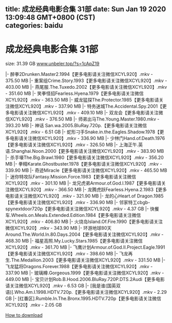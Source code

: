 
title: 成龙经典电影合集 31部
date: Sun Jan 19 2020 13:09:48 GMT+0800 (CST)    
categories: baidu
---

# 成龙经典电影合集 31部
size: 31.39 GB
 www.unbeler.top/?s=1cApZ19
 
|- 醉拳2Drunken.Master2.1994【更多电影请关注微信XCYL920】.mkv - 375.50 MB
|- 重案组Crime.Story.1993【更多电影请关注微信XCYL920】.mkv - 403.00 MB
|- 燕尾服.The.Tuxedo.2002【更多电影请关注微信XCYL920】.mkv - 351.60 MB
|- 笑拳怪招Fearless.Hyena.1979【更多电影请关注微信XCYL920】.mkv - 363.50 MB
|- 威龙猛探The.Protector.1985【更多电影请关注微信XCYL920】.mkv - 337.90 MB
|- 特务迷城The.Accidental.Spy.2001【更多电影请关注微信XCYL920】.mkv - 409.10 MB
|- 双龙会【更多电影请关注微信XCYL920】.mkv - 376.50 MB
|- 师弟出马The.Young.Master.1980.mkv - 393.20 MB
|- 神话 San.wa.2005.BluRay.720p.【更多电影请关注微信XCYL920】.mkv - 6.51 GB
|- 蛇形刁手Snake.in.the.Eagles.Shadow.1978【更多电影请关注微信XCYL920】.mkv - 336.90 MB
|- 少林门Hand.of.Death.1976【更多电影请关注微信XCYL920】.mkv - 326.50 MB
|- 上海正午.英语.Shanghai.Noon.2000【更多电影请关注微信XCYL920】.mkv - 383.90 MB
|- 杀手壕The.Big.Brawl.1980【更多电影请关注微信XCYL920】.mkv - 356.20 MB
|- 拳精Karate.Ghostbuster.1978【更多电影请关注微信XCYL920】.mkv - 339.90 MB
|- 奇迹Miracle【更多电影请关注微信XCYL920】.mkv - 465.50 MB
|- 迷你特攻队Fantasy.Mission.Force.1983【更多电影请关注微信XCYL920】.mkv - 301.10 MB
|- 龙兄虎弟Armour.of.God.I.1987【更多电影请关注微信XCYL920】.mkv - 366.50 MB
|- 龙腾虎跃Fearless.Hyena.2.1983【更多电影请关注微信XCYL920】.mkv - 321.90 MB
|- 龙的心Heart.of Dragon.1985【更多电影请关注微信XCYL920】.mkv - 336.90 MB
|- 邻家特工cbgb-spynextdoor720p【更多电影请关注微信XCYL920】.mkv - 4.37 GB
|- 快餐车.Wheels.on.Meals.Extended.Edition.1984【更多电影请关注微信XCYL920】.mkv - 406.80 MB
|- 火烧岛Island.Of.Fire.1990【更多电影请关注微信XCYL920】.mkv - 343.90 MB
|- 环游地球80天Around.The.World.In.80.Days.2004【更多电影请关注微信XCYL920】.mkv - 468.30 MB
|- 福星高照.My.Lucky.Stars.1985【更多电影请关注微信XCYL920】.mkv - 361.70 MB
|- 飞鹰计划Armour.of.God.II.Project.Eagle.1991【更多电影请关注微信XCYL920】.mkv - 398.60 MB
|- 飞龙再生.The.Medallion.2003【更多电影请关注微信XCYL920】.mkv - 331.50 MB
|- 飞龙猛将Dragons.Forever.1988【更多电影请关注微信XCYL920】.mkv - 337.90 MB
|- 玻璃樽.Gorgeous.1999【更多电影请关注微信XCYL920】.mkv - 449.00 MB
|- 宝贝计划Rob.B.Hood.2006.BluRay.720P.DTS.2Audi【更多电影请关注微信XCYL920】.mkv - 6.53 GB
|- [我是谁(国英双语)].Who.Am.I.1998.HDTV.720p.【更多电影请关注微信XCYL920】.mkv - 2.29 GB
|- [红番区].Rumble.In.The.Bronx.1995.HDTV.720p【更多电影请关注微信XCYL920】.mkv - 2.05 GB

[How to download](https://bpcam.bemobtrk.com/go/2ceec3aa-1ca2-46d6-b9ff-aaa5c184517c?jno=921)